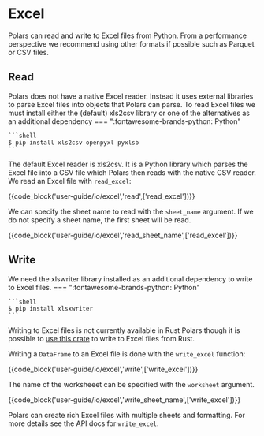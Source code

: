# Excel

Polars can read and write to Excel files from Python. From a performance perspective we recommend using other formats if possible such as Parquet or CSV files.

## Read

Polars does not have a native Excel reader. Instead it uses external libraries to parse Excel files into objects that Polars can parse. To read Excel files we must install either the (default) xls2csv library or one of the alternatives as an additional dependency
=== ":fontawesome-brands-python: Python"

    ```shell
    $ pip install xls2csv openpyxl pyxlsb
    ```

The default Excel reader is xls2csv. It is a Python library
which parses the Excel file into a CSV file which Polars then reads with the native CSV reader. We read an Excel file with `read_excel`:

{{code_block('user-guide/io/excel','read',['read_excel'])}}

We can specify the sheet name to read with the `sheet_name` argument. If we do not specify a sheet name, the first sheet will be read.

{{code_block('user-guide/io/excel','read_sheet_name',['read_excel'])}}

## Write

We need the xlswriter library installed as an additional dependency to write to Excel files.
=== ":fontawesome-brands-python: Python"

    ```shell
    $ pip install xlsxwriter
    ```

Writing to Excel files is not currently available in Rust Polars though it is possible to [use this crate](https://docs.rs/crate/xlsxwriter/latest) to write to Excel files from Rust.

Writing a `DataFrame` to an Excel file is done with the `write_excel` function:

{{code_block('user-guide/io/excel','write',['write_excel'])}}

The name of the worksheeet can be specified with the `worksheet` argument.

{{code_block('user-guide/io/excel','write_sheet_name',['write_excel'])}}

Polars can create rich Excel files with multiple sheets and formatting. For more details see the API docs for `write_excel`.
